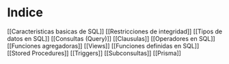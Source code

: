 # Indice

[[Caracteristicas basicas de SQL]]
[[Restricciones de integridad]]
[[Tipos de datos en SQL]]
[[Consultas (Query)]]
[[Clausulas]]
[[Operadores en SQL]]
[[Funciones agregadoras]]
[[Views]]
[[Funciones definidas en SQL]]
[[Stored Procedures]]
[[Triggers]]
[[Subconsultas]]
[[Prisma]]